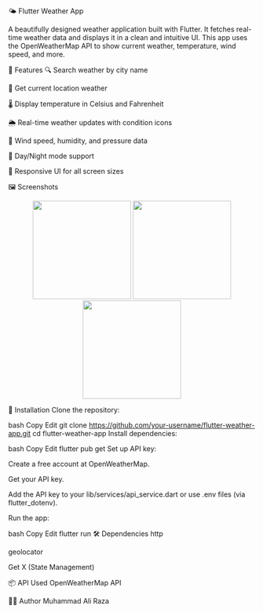 🌤️ Flutter Weather App

A beautifully designed weather application built with Flutter. It fetches real-time weather data and displays it in a clean and intuitive UI. This app uses the OpenWeatherMap API to show current weather, temperature, wind speed, and more.

🚀 Features
🔍 Search weather by city name

📍 Get current location weather

🌡️ Display temperature in Celsius and Fahrenheit

🌦️ Real-time weather updates with condition icons

🧭 Wind speed, humidity, and pressure data

🌙 Day/Night mode support

📱 Responsive UI for all screen sizes

🖼️ Screenshots
<p align="center">
  <img src="https://github.com/user-attachments/assets/f0ae3198-1515-4c66-b8a8-fd4dc2d3a98b" width="200"/>
  <img src="![deviceframes (3)](https://github.com/user-attachments/assets/b990886f-b964-4330-9aea-6f71ee127995)" width="200"/>
  <img src="![deviceframes (5)](https://github.com/user-attachments/assets/f82c6f30-3b58-4d77-b167-4493ec502bfd)" width="200"/>
</p>

🔧 Installation
Clone the repository:

bash
Copy
Edit
git clone https://github.com/your-username/flutter-weather-app.git
cd flutter-weather-app
Install dependencies:

bash
Copy
Edit
flutter pub get
Set up API key:

Create a free account at OpenWeatherMap.

Get your API key.

Add the API key to your lib/services/api_service.dart or use .env files (via flutter_dotenv).

Run the app:

bash
Copy
Edit
flutter run
🛠️ Dependencies
http

geolocator

Get X (State Management)

📦 API Used
OpenWeatherMap API

👨‍💻 Author
 Muhammad Ali Raza


